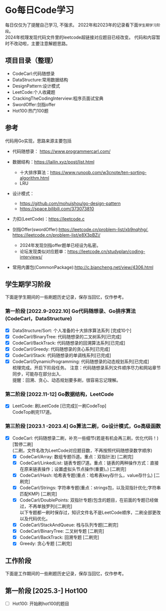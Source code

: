 # Go每日Code学习
每日仅仅为了提醒自己学习, 不强求。
2022年和2023年的记录看下面`学生期学习阶段`。  
2024年梳理发现代码文件里的leetcode超链接对应题目已经改变。
代码和内容暂时不改动啦，主要注意解题思路。


## 项目目录（整理）
- CodeCarl:代码随想录
- DataStructure:常用数据结构
- DesignPattern:设计模式
- LeetCode:个人收藏题
- CrackingTheCodingInterview:程序员面试宝典
- SwordOffer:剑指offer
- Hot100:热门100题

## 参考
代码用Go实现，思路来源主要包括
* 代码随想录： https://www.programmercarl.com/
* 数据结构：https://lailin.xyz/post/list.html
  * 十大排序算法：https://www.runoob.com/w3cnote/ten-sorting-algorithm.html
  * LRU
* 设计模式：
  * https://github.com/mohuishou/go-design-pattern
  * https://space.bilibili.com/373073810
* 力扣(LeetCode)：https://leetcode.c
* 剑指Offer(swordOffer):https://leetcode.cn/problem-list/xb9nqhhg/, https://leetcode.cn/problem-list/e8X3pBZi/
  * 2024年发现剑指offer题单已经设为私密。
  * 论坛发现类似对应题单：https://leetcode.cn/studyplan/coding-interviews/

* 常用内置包(CommonPackage):http://c.biancheng.net/view/4306.html

## 学生期学习阶段
下面是学生期间的一些刷题历史记录，保存当回忆，仅作参考。
### 第一阶段 [2022.9-2022.10] Go代码随想录、Go排序算法(CodeCarl，DataStructure)
- [x] DataStructure/Sort: 个人准备的十大排序算法系列 [完成10个]
- [x] CodeCarl/BinaryTree: 代码随想录的二叉树系列[已完成]
- [x] CodeCarl/BackTrack: 代码随想录的回溯算法系列[已完成]  
- [x] CodeCarl/Greedy: 代码随想录的贪心系列[已完成]
- [x] CodeCarl/Stack: 代码随想录的单调栈系列[已完成]
- [x] CodeCarl/DynamicProgramming: 代码随想录的动态规划系列[已完成]   
梳理完成。开启下阶段任务。
注意：代码随想录系列文件顺序尽力和网站章节同步，可能存在部分出入.  
提醒：回溯、贪心、动态规划要多刷，很容易忘记理解。

### 第二阶段 [2022.11-12] Go数据结构，LeetCode
- [x] LeetCode: 刷LeetCode [已完成][一刷CodeTop]  
CodeTop刷完117道。

### 第三阶段 [2023.1 -2023.4] Go算法二刷，Go设计模式，Go高级函数
- [x] CodeCarl: 代码随想录二刷，补充一些细节(若是有机会再三刷，优化代码！)[暂停二刷]  
(二刷，文件名改为LeetCode对应题目数，不再按照代码随想录数字顺序)
  - [x] CodeCarl/Array: 数组专题(5道。重点：双指针法) [二刷完]
  - [x] CodeCarl/LinkedList: 链表专题(7道。重点：链表的两种操作方式：直接在原来链表操作；设置虚拟头节点操作(重要)。) [二刷完]
  - [x] CodeCarl/Hash: 哈希表专题(重点：哈希表key存什么，value存什么) [二刷完]
  - [x] CodeCarl/Strings: 字符串专题(重点：strings包，以及双指针优化;字符串匹配KMP) [二刷完]
  - [x] CodeCarl/DoublePoints: 双指针专题(包含的题目，在前面的专题已经做过，不再单独罗列)[二刷完]  
  以下专题都一刷时保存过，知识文件名不是LeetCode顺序，二刷全部更改以及代码优化。
  - [x] CodeCarl/StackAndQueue: 栈与队列专题[二刷完]
  - [x] CodeCarl/BinaryTree: 二叉树专题 [二刷完]
  - [x] CodeCarl/BackTrack: 回溯专题 [二刷完]
  - [x] Greedy: 贪心专题 [二刷完]

## 工作阶段  

下面是工作期间的一些刷题历史记录，保存当回忆，仅作参考。  

## 第一阶段 [2025.3-] Hot100
- [ ] Hot100: 开始刷hot100的题目


